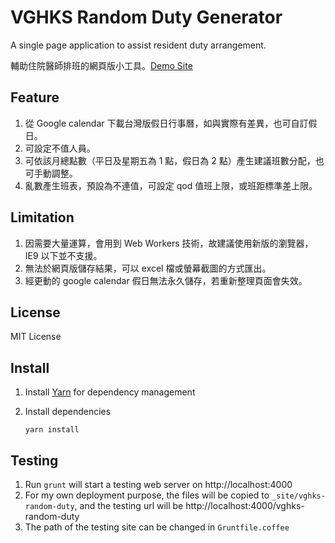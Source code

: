 # VGHKS Random Duty Generator

A single page application to assist resident duty arrangement.

輔助住院醫師排班的網頁版小工具。[Demo Site](http://radtools.tsai.it/vghks-random-duty/)

## Feature

1. 從 Google calendar 下載台灣版假日行事曆，如與實際有差異，也可自訂假日。
2. 可設定不值人員。
3. 可依該月總點數（平日及星期五為 1 點，假日為 2 點）產生建議班數分配，也可手動調整。
4. 亂數產生班表，預設為不連值，可設定 qod 值班上限，或班距標準差上限。

## Limitation

1. 因需要大量運算，會用到 Web Workers 技術，故建議使用新版的瀏覽器，IE9 以下並不支援。
2. 無法於網頁版儲存結果，可以 excel 檔或螢幕截圖的方式匯出。
3. 經更動的 google calendar 假日無法永久儲存，若重新整理頁面會失效。

## License

MIT License

## Install

1. Install [Yarn](https://yarnpkg.com/) for dependency management
2. Install dependencies

   ```
   yarn install
   ```

## Testing

1. Run `grunt` will start a testing web server on http://localhost:4000
2. For my own deployment purpose, the files will be copied to `_site/vghks-random-duty`, and the testing url will be http://localhost:4000/vghks-random-duty
3. The path of the testing site can be changed in `Gruntfile.coffee`